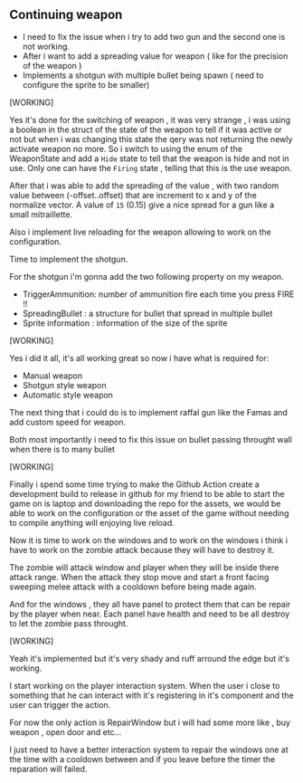 

## Continuing weapon

* I need to fix the issue when i try to add two gun and the second one is not working.
* After i want to add a spreading value for weapon ( like for the precision of the weapon )
* Implements a shotgun with multiple bullet being spawn ( need to configure the sprite to be smaller)


[WORKING]

Yes it's done for the switching of weapon , it was very strange , i was using a boolean in the struct of the state
of the weapon to tell if it was active or not but when i was changing this state the qery was not returning the
newly activate weapon no more. So i switch to using the enum of the WeaponState and add a `Hide` state to tell
that the weapon is hide and not in use. Only one can have the `Firing` state , telling that this is the use
weapon.

After that i was able to add the spreading of the value , with two random value between (-offset..offset)
that are increment to x and y of the normalize vector. A value of `15` (0.15) give a nice spread for a
gun like a small mitraillette.

Also i implement live reloading for the weapon allowing to work on the configuration.

Time to implement the shotgun.

For the shotgun i'm gonna add the two following property on my weapon.

* TriggerAmmunition: number of ammunition fire each time you press FIRE !!
* SpreadingBullet : a structure for bullet that spread in multiple bullet
* Sprite information : information of the size of the sprite


[WORKING]

Yes i did it all, it's all working great so now i have what is required for:

* Manual weapon
* Shotgun style weapon
* Automatic style weapon

The next thing that i could do is to implement raffal gun like the Famas
and add custom speed for weapon.

Both most importantly i need to fix this issue on bullet passing throught
wall when there is to many bullet

[WORKING]

Finally i spend some time trying to make the Github Action create a development
build to release in github for my friend to be able to start the game on is laptop
and downloading the repo for the assets, we would be able to work on the configuration
or the asset of the game without needing to compile anything will enjoying live reload.


Now it is time to work on the windows and to work on the windows i think i have to
work on the zombie attack because they will have to destroy it.

The zombie will attack window and player when they will be inside there attack range.
When the attack they stop move and start a front facing sweeping melee attack with a cooldown
before being made again.

And for the windows , they all have panel to protect them that can be repair by the player
when near. Each panel have health and need to be all destroy to let the zombie pass throught.


[WORKING]

Yeah it's implemented but it's very shady and ruff arround the edge but it's working.

I start working on the player interaction system. When the user i close to something
that he can interact with it's registering in it's component and the user can trigger
the action.

For now the only action is RepairWindow but i will had some more like , buy weapon ,
open door and etc...

I just need to have a better interaction system to repair the windows one at the time
with a cooldown between and if you leave before the timer the reparation will failed.
